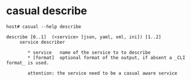 # casual describe

[//]: # (Attention! this is a generated markdown from casual-administration-cli-documentation - do not edit this file!)

```console
host# casual --help describe

describe [0..1]  (<service> [json, yaml, xml, ini]) [1..2]
     service describer
     
        * service   name of the service to to describe
        * [format]  optional format of the output, if absent a _CLI format_ is used.
     
        attention: the service need to be a casual aware service

```
